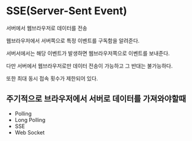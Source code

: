 # SSE(Server-Sent Event)
서버에서 웹브라우저로 데이터를 전송

웹브라우저에서 서버쪽으로 특정 이벤트를 구독함을 알려준다.

서버서에서는 해당 이벤트가 발생하면 웹브라우저쪽으로 이벤트를 보내준다.

다만 서버에서 웹브라우저로만 데이터 전송이 가능하고 그 반대는 불가능하다.

또한 최대 동시 접속 횟수가 제한되어 있다.

## 주기적으로 브라우저에서 서버로 데이터를 가져와야할때
- Polling
- Long Polling
- SSE
- Web Socket